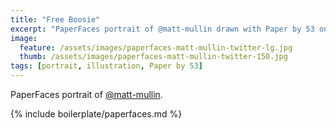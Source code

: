 ```yaml
---
title: "Free Boosie"
excerpt: "PaperFaces portrait of @matt-mullin drawn with Paper by 53 on an iPad."
image: 
  feature: /assets/images/paperfaces-matt-mullin-twitter-lg.jpg
  thumb: /assets/images/paperfaces-matt-mullin-twitter-150.jpg
tags: [portrait, illustration, Paper by 53]
---
```


PaperFaces portrait of [@matt-mullin](http://twitter.com/matt-mullin).

{% include boilerplate/paperfaces.md %}